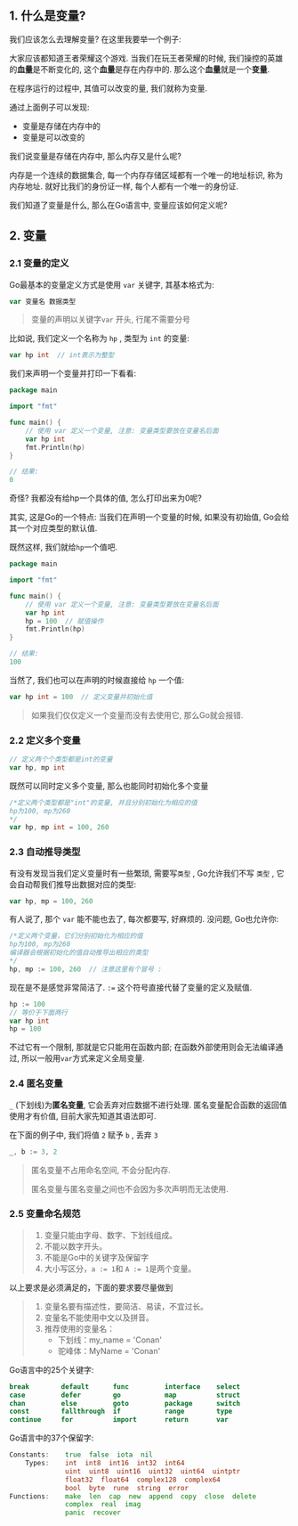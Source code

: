 ## 1. 什么是变量?

我们应该怎么去理解变量? 在这里我要举一个例子: 

大家应该都知道王者荣耀这个游戏. 当我们在玩王者荣耀的时候, 我们操控的英雄的**血量**是不断变化的, 这个**血量**是存在内存中的. 那么这个**血量**就是一个**变量**. 

在程序运行的过程中, 其值可以改变的量, 我们就称为变量.

通过上面例子可以发现:

- 变量是存储在内存中的
- 变量是可以改变的

我们说变量是存储在内存中, 那么内存又是什么呢?

内存是一个连续的数据集合, 每一个内存存储区域都有一个唯一的地址标识, 称为内存地址. 就好比我们的身份证一样, 每个人都有一个唯一的身份证.

我们知道了变量是什么, 那么在Go语言中, 变量应该如何定义呢?

## 2. 变量

### 2.1 变量的定义

Go最基本的变量定义方式是使用 `var` 关键字, 其基本格式为:

```go
var 变量名 数据类型
```

> 变量的声明以关键字`var` 开头, 行尾不需要分号

比如说, 我们定义一个名称为 `hp` , 类型为 `int` 的变量:

```go
var hp int  // int表示为整型
```

我们来声明一个变量并打印一下看看:

```go
package main

import "fmt"

func main() {
	// 使用 var 定义一个变量, 注意: 变量类型要放在变量名后面
	var hp int
	fmt.Println(hp)
}

// 结果:
0
```

奇怪? 我都没有给hp一个具体的值, 怎么打印出来为0呢? 

其实, 这是Go的一个特点: 当我们在声明一个变量的时候, 如果没有初始值, Go会给其一个对应类型的默认值.

既然这样, 我们就给`hp`一个值吧.

```go
package main

import "fmt"

func main() {
	// 使用 var 定义一个变量, 注意: 变量类型要放在变量名后面
	var hp int
	hp = 100  // 赋值操作
	fmt.Println(hp)
}

// 结果:
100
```

当然了, 我们也可以在声明的时候直接给 `hp` 一个值:

```go
var hp int = 100  // 定义变量并初始化值
```

> 如果我们仅仅定义一个变量而没有去使用它, 那么Go就会报错.

### 2.2 定义多个变量

```go
// 定义两个个类型都是int的变量
var hp, mp int
```

既然可以同时定义多个变量, 那么也能同时初始化多个变量

```go
/*定义两个类型都是"int"的变量, 并且分别初始化为相应的值
hp为100, mp为260
*/
var hp, mp int = 100, 260
```

### 2.3 自动推导类型

有没有发现当我们定义变量时有一些繁琐, 需要写`类型` , Go允许我们不写 `类型` , 它会自动帮我们推导出数据对应的类型:

```go
var hp, mp = 100, 260
```

有人说了, 那个 `var` 能不能也去了, 每次都要写, 好麻烦的. 没问题, Go也允许你:

```go
/*定义两个变量，它们分别初始化为相应的值
hp为100, mp为260
编译器会根据初始化的值自动推导出相应的类型
*/
hp, mp := 100, 260  // 注意这里有个冒号 :
```

现在是不是感觉非常简洁了. `:=` 这个符号直接代替了变量的定义及赋值.

```go
hp := 100
// 等价于下面两行
var hp int
hp = 100
```

不过它有一个限制, 那就是它只能用在函数内部; 在函数外部使用则会无法编译通过, 所以一般用`var`方式来定义全局变量.

### 2.4 匿名变量

`_` (下划线)为**匿名变量**, 它会丢弃对应数据不进行处理. 匿名变量配合函数的返回值使用才有价值, 目前大家先知道其语法即可.

在下面的例子中, 我们将值 `2` 赋予 `b` , 丢弃 `3` 

```go
_, b := 3, 2
```

> 匿名变量不占用命名空间, 不会分配内存.
>
> 匿名变量与匿名变量之间也不会因为多次声明而无法使用.

### 2.5 变量命名规范

> 1. 变量只能由字母、数字、下划线组成。
> 2. 不能以数字开头。
> 3. 不能是Go中的关键字及保留字
> 4. 大小写区分，`a := 1`和 `A := 1`是两个变量。

以上要求是必须满足的，下面的要求要尽量做到

> 1. 变量名要有描述性，要简洁、易读，不宜过长。
> 2. 变量名不能使用中文以及拼音。
> 3. 推荐使用的变量名：
>     - 下划线：my_name = 'Conan'
>     - 驼峰体：MyName = 'Conan'

Go语言中的25个关键字:

```go
break        default      func         interface    select
case         defer        go           map          struct
chan         else         goto         package      switch
const        fallthrough  if           range        type
continue     for          import       return       var
```

Go语言中的37个保留字:

```go
Constants:    true  false  iota  nil
    Types:    int  int8  int16  int32  int64
			  uint  uint8  uint16  uint32  uint64  uintptr
			  float32  float64  complex128  complex64
			  bool  byte  rune  string  error
Functions:    make  len  cap  new  append  copy  close  delete
			  complex  real  imag
			  panic  recover
```

 